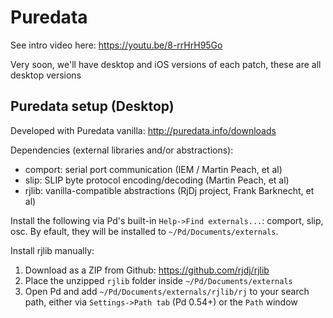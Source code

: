 Puredata
========

See intro video here:
https://youtu.be/8-rrHrH95Go

Very soon, we'll have desktop and iOS versions of each patch, these are all desktop versions

Puredata setup (Desktop)
------------------------

Developed with Puredata vanilla: http://puredata.info/downloads

Dependencies (external libraries and/or abstractions):
* comport: serial port communication (IEM / Martin Peach, et al)
* slip: SLIP byte protocol encoding/decoding (Martin Peach, et al)
* rjlib: vanilla-compatible abstractions (RjDj project, Frank Barknecht, et al)

Install the following via Pd's built-in `Help->Find externals...`: comport, slip, osc. By efault, they will be installed to `~/Pd/Documents/externals`.

Install rjlib manually:
1. Download as a ZIP from Github: https://github.com/rjdj/rjlib
2. Place the unzipped `rjlib` folder inside `~/Pd/Documents/externals`
3. Open Pd and add `~/Pd/Documents/externals/rjlib/rj` to your search path, either via `Settings->Path tab` (Pd 0.54+) or the `Path` window

